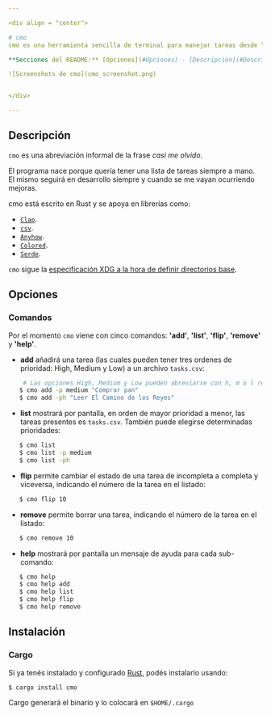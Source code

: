 ```yaml
---

<div align = "center">

# cmo
cmo es una herramienta sencilla de terminal para manejar tareas desde la consola. 

**Secciones del README:** [Opciones](#Opciones) - [Descripción](#Descripción) - [Instalación](#Instalación)

![Screenshots de cmo](cmo_screenshot.png)


</div>

---
```


## Descripción
`cmo` es una abreviación informal de la frase _casi me olvido_.

El programa nace porque quería tener una lista de tareas siempre a mano. El mismo seguirá en desarrollo siempre y cuando se me vayan ocurriendo mejoras.

cmo está escrito en Rust y se apoya en librerías como:
- [`Clap`](https://docs.rs/clap/latest/clap/).
- [`csv`](https://docs.rs/csv/latest/csv/).
- [`Anyhow`](https://docs.rs/anyhow/latest/anyhow/).
- [`Colored`](https://docs.rs/colored/latest/colored/).
- [`Serde`](https://docs.rs/serde/latest/serde/).

`cmo` sigue la [especificación XDG a la hora de definir directorios base](https://specifications.freedesktop.org/basedir-spec/basedir-spec-latest.html).

## Opciones
### Comandos
Por el momento `cmo` viene con cinco comandos: **'add'**, **'list'**, **'flip'**, **'remove'** y **'help'**.

- **add** añadirá una tarea (las cuales pueden tener tres ordenes de prioridad: High, Medium y Low) a un archivo `tasks.csv`:
``` bash
    # Las opciones High, Medium y Low pueden abreviarse con h, m o l respectivamente.
   $ cmo add -p medium "Comprar pan"
   $ cmo add -ph "Leer El Camino de los Reyes"
```
- **list** mostrará por pantalla, en orden de mayor prioridad a menor, las tareas presentes es `tasks.csv`. También puede elegirse determinadas prioridades: 
``` bash
   $ cmo list
   $ cmo list -p medium 
   $ cmo list -ph
```
- **flip** permite cambiar el estado de una tarea de incompleta a completa y viceversa, indicando el número de la tarea en el listado: 
``` bash
   $ cmo flip 10
```

- **remove** permite borrar una tarea, indicando el número de la tarea en el listado: 
``` bash
   $ cmo remove 10
```

- **help** mostrará por pantalla un mensaje de ayuda para cada sub-comando:
``` bash
   $ cmo help 
   $ cmo help add 
   $ cmo help list
   $ cmo help flip 
   $ cmo help remove
```

## Instalación
### Cargo
Si ya tenés instalado y configurado [Rust](https://www.rust-lang.org/), podés instalarlo usando:
```
$ cargo install cmo
```
Cargo generará el binario y lo colocará en `$HOME/.cargo`
